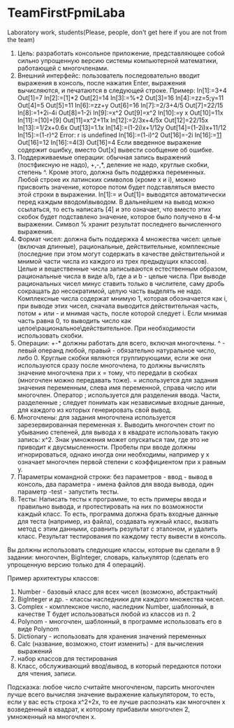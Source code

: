 TeamFirstFpmiLaba
=================

Laboratory work, students(Please, people, don't get here if you are not from the team)


1) Цель: разработать консольное приложение, представляющее собой сильно упрощенную версию системы компьютерной математики, работающей с многочленами. 
2) Внешний интерфейс: пользователь последовательно вводит выражения в консоль, после нажатия Enter, выражения вычисляются, и печатаются в следующей строке. Пример:
In[1]:=3+4
Out[1]=7
In[2]:=[1]*2
Out[2]=14
In[3]:=%+2
Out[3]=16
In[4]:=zz=5;y=11
Out[4]=5
Out[5]=11
In[6]:=zz+y
Out[6]=16
In[7]:=2/3+4/5
Out[7]=22/15
In[8]:=1+2i-4i
Out[8]=1-2i
In[9]:=x^2
Out[9]=x^2
In[10]:=y x
Out[10]=11x
In[11]:=[10]+[9]
Out[11]=x^2+11x
In[12]:=2/3x+4/5x
Out[12]=22/15x
In[13]:=1/2x+0.6x
Out[13]=1.1x
In[14]:=(1-2i)x+1/12y
Out[14]=(1-2i)x+11/12
In[15]:=(1-r)^2
Error: r is undefined
In[16]:=(1-i)^2
Out[16]=-2i
In[16]:=[11](1)
Out[16]=12
In[16]:=4(3)
Out[16]=4
Если введенное выражение содержит ошибку, вместо Out[х] вывести сообщение об ошибке.
3) Поддерживаемые операции: обычная запись выражений (постфиксную не надо), +,-,*, деление не надо, круглые скобки, степень ^. Кроме этого, должна быть поддержка переменных. Любой строке их латинских символов (кроме x и i), можно присвоить значение, которое потом будет подставляться вместо этой строки в выражении. In[1]:= и Out[1]= выводятся автоматически перед каждым вводом\выводом. В дальнейшем на вывод можно ссылаться, то есть написать [4] и это означает, что вместо этих скобок будет подставлено значение, которое было получено в 4-м выражении. Символ % хранит результат последнего вычисленного выражения.
4) Формат чисел: должна быть поддержка 4 множества чисел: целые (включая длинные), рациональные, действительные, комплексные (последние при этом могут содержать в качестве действительной и мнимой части числа из каждого из трех предыдущих классов). Целые и вещественные числа записываются естественным образом, рациональные числа в виде a/b, где a и b - целые числа. При выводе рациональных чисел минус ставить только в числителе, саму дробь сокращать до несократимой, целую часть выделять не надо. Комплексные числа содержат мнимую 1, которая обозначается как i, при выводе этих чисел, сначала выводится действительная часть, потом + или - и мнимая часть, после которой следует i. Если мнимая часть равна 0, то выводить число как целое\рациональное\действительное. При необходимости использовать скобки. 
5) Операции: +-* должны работать для всего, включая многочлены. ^ - левый операнд любой, правый - обязательно натуральное число, либо 0. Круглые скобки являются группирующими, если же они используются сразу после многочлена, то должны вычислять значение многочлена при x = тому, что передали в скобках (многочлен можно передавать тоже). = используется для задания значения переменным, слева имя переменной, справа число или многочлен. Оператор ; используется для разделения ввода. Части, разделенные ; следует понимать как независимые входные данные, для каждого из которых генерировать свой вывод.
6) Многочлены: для задания многочлена используется зарезервированная переменная х. Выводить многочлен стоит по убыванию степеней, для вывода x в квадрате использовать такую запись: x^2. Знак умножения может опускаться там, где это не приводит к двусмысленности. Пробелы при вводе должны игнорироваться, однако иногда они необходимы, например y x означает многочлен первой степени с коэффициентом при x равным y.
7) Параметры командной строки: без параметров - ввод - вывод в консоль, два параметра - имена файлов для ввода вывода, один параметр -test - запустить тесты.
8) Тесты: Написать тесты к программе, то есть примеры ввода и правильно вывода, и протестировать на них по возможности каждый класс. То есть, программа должна брать входные данные для теста (например, из файла), создавать нужный класс, вызвать метод с этим данными, сравнить результат с эталоном, и удалить класс. Результат тестирования по каждому тесту вывести в консоль.
 
Вы должны использовать следующие классы, которые вы сделали в 9 задании: многочлен, BigInteger, словарь, калькулятор (сделать его упрощенную версию только для 4 операций).
 
Пример архитектуры классов:
1) Number - базовый класс для всех чисел (возможно, абстрактный)
2) BigInteger и др. - классы наследники для каждого множества чисел.
3) Complex<T> - комплексное число, наследник Number, шаблонный, в качестве T будет использоваться любой из классов из п. 2
4) Polynom<T> - многочлен, шаблонный, в программе использовать его в виде Polynom<Number>
5) Dictionary - использовать для хранения значений переменных
6) Calc (название, возможно, стоит изменить)  - для вычисления выражений
7) набор классов для тестирования
8) Класс, обслуживающий ввод\вывод, в который передаются потоки для чтения, записи.
 
Подсказка: любое число считайте многочленом, парсить многочлен лучше всего вычисляя значение выражение калькулятором, то есть, если у вас есть строка x^2+2x, то ее лучше распознать как многочлен x возведенный в квадрат, к которому прибавили многочлен 2, умноженный на многочлен x.

